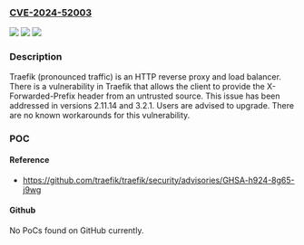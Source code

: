 ### [CVE-2024-52003](https://cve.mitre.org/cgi-bin/cvename.cgi?name=CVE-2024-52003)
![](https://img.shields.io/static/v1?label=Product&message=traefik&color=blue)
![](https://img.shields.io/static/v1?label=Version&message=%3D%20%3C%202.11.14%20&color=brighgreen)
![](https://img.shields.io/static/v1?label=Vulnerability&message=CWE-601%3A%20URL%20Redirection%20to%20Untrusted%20Site%20('Open%20Redirect')&color=brighgreen)

### Description

Traefik (pronounced traffic) is an HTTP reverse proxy and load balancer. There is a vulnerability in Traefik that allows the client to provide the X-Forwarded-Prefix header from an untrusted source. This issue has been addressed in versions 2.11.14 and 3.2.1. Users are advised to upgrade. There are no known workarounds for this vulnerability.

### POC

#### Reference
- https://github.com/traefik/traefik/security/advisories/GHSA-h924-8g65-j9wg

#### Github
No PoCs found on GitHub currently.

